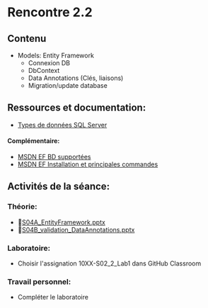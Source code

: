 # Rencontre 2.2

## Contenu
- Models: Entity Framework 
  - Connexion DB 
  - DbContext 
  - Data Annotations (Clés, liaisons) 
  - Migration/update database

## Ressources et documentation: 
- [Types de données SQL Server](https://docs.microsoft.com/fr-fr/sql/connect/jdbc/understanding-data-type-differences?view=sql-server-ver15)
#### Complémentaire: 
- [MSDN EF BD supportées](https://docs.microsoft.com/fr-fr/ef/core/providers/?tabs=dotnet-core-cli)
- [MSDN EF Installation et principales commandes](https://docs.microsoft.com/fr-fr/ef/core/get-started/overview/first-app?tabs=visual-studio)

## Activités de la séance: 
### Théorie:  
- 🔗[S04A_EntityFramework.pptx](https://cegepedouardmontpetit-my.sharepoint.com/:p:/r/personal/valerie_turgeon_cegepmontpetit_ca/Documents/Site_3W6_Partage/02.2_EntityFramework/S02.2%20A_EntityFramework.pptx?d=w7d9fd4c3a3c2473bb0be7f11d0babdce&csf=1&web=1&e=kdOeRz)
- 🔗[S04B_validation_DataAnnotations.pptx](https://cegepedouardmontpetit-my.sharepoint.com/:p:/r/personal/valerie_turgeon_cegepmontpetit_ca/Documents/Site_3W6_Partage/02.2_EntityFramework/S02.2%20B_liaisons%20propNavigation.pptx?d=w06da3400208c49e2877be8bcdb1ca89f&csf=1&web=1&e=NGzJmI)

### Laboratoire: 
- Choisir l'assignation 10XX-S02_2_Lab1 dans GitHub Classroom

### Travail personnel: 
- Compléter le laboratoire